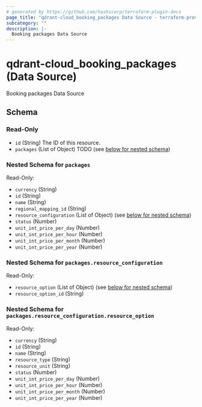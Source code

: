 ```yaml
---
# generated by https://github.com/hashicorp/terraform-plugin-docs
page_title: "qdrant-cloud_booking_packages Data Source - terraform-provider-qdrant-cloud"
subcategory: ""
description: |-
  Booking packages Data Source
---
```


# qdrant-cloud_booking_packages (Data Source)

Booking packages Data Source



<!-- schema generated by tfplugindocs -->
## Schema

### Read-Only

- `id` (String) The ID of this resource.
- `packages` (List of Object) TODO (see [below for nested schema](#nestedatt--packages))

<a id="nestedatt--packages"></a>
### Nested Schema for `packages`

Read-Only:

- `currency` (String)
- `id` (String)
- `name` (String)
- `regional_mapping_id` (String)
- `resource_configuration` (List of Object) (see [below for nested schema](#nestedobjatt--packages--resource_configuration))
- `status` (Number)
- `unit_int_price_per_day` (Number)
- `unit_int_price_per_hour` (Number)
- `unit_int_price_per_month` (Number)
- `unit_int_price_per_year` (Number)

<a id="nestedobjatt--packages--resource_configuration"></a>
### Nested Schema for `packages.resource_configuration`

Read-Only:

- `resource_option` (List of Object) (see [below for nested schema](#nestedobjatt--packages--resource_configuration--resource_option))
- `resource_option_id` (String)

<a id="nestedobjatt--packages--resource_configuration--resource_option"></a>
### Nested Schema for `packages.resource_configuration.resource_option`

Read-Only:

- `currency` (String)
- `id` (String)
- `name` (String)
- `resource_type` (String)
- `resource_unit` (String)
- `status` (Number)
- `unit_int_price_per_day` (Number)
- `unit_int_price_per_hour` (Number)
- `unit_int_price_per_month` (Number)
- `unit_int_price_per_year` (Number)

